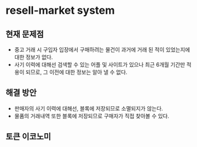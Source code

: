# resell-market system

## 현재 문제점
- 중고 거래 시 구입자 입장에서 구매하려는 물건이 과거에 거래 된 적이 있었는지에 대한 정보가 없다.
- 사기 이력에 대해선 검색할 수 있는 어플 및 사이트가 있으나 최근 6개월 기간만 적용이 되므로, 그 이전에 대한 정보는 알아 낼 수 없다.

## 해결 방안
- 판매자의 사기 이력에 대해선, 블록에 저장되므로 소멸되지가 않는다.
- 물품의 거래내역 또한 블록에 저장되므로 구매자가 직접 찾아볼 수 있다.

## 토큰 이코노미
